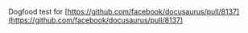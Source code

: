Dogfood test for [https://github.com/facebook/docusaurus/pull/8137](https://github.com/facebook/docusaurus/pull/8137)